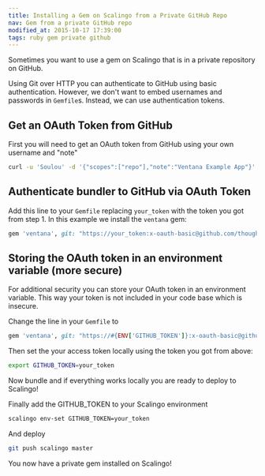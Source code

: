 ```yaml
---
title: Installing a Gem on Scalingo from a Private GitHub Repo
nav: Gem from a private GitHub repo
modified_at: 2015-10-17 17:39:00
tags: ruby gem private github
---
```


Sometimes you want to use a gem on Scalingo that is in a private repository on
GitHub.

Using Git over HTTP you can authenticate to GitHub using basic authentication.
However, we don't want to embed usernames and passwords in `Gemfile`s. Instead,
we can use authentication tokens.

## Get an OAuth Token from  GitHub

First you will need to get an OAuth token from GitHub using your own username and "note"

```bash
curl -u 'Soulou' -d '{"scopes":["repo"],"note":"Ventana Example App"}' https://api.github.com/authorizations
```

## Authenticate bundler to GitHub via OAuth Token

Add this line to your `Gemfile` replacing `your_token` with the token you got
from step 1. In this example we install the `ventana` gem:

```ruby
gem 'ventana', git: "https://your_token:x-oauth-basic@github.com/thoughtbot/ventana.git"
```

## Storing the OAuth token in an environment variable (more secure)

For additional security you can store your OAuth token in an environment
variable. This way your token is not included in your code base which is
insecure.

Change the line in your `Gemfile` to

```ruby
gem 'ventana', git: "https://#{ENV['GITHUB_TOKEN']}:x-oauth-basic@github.com/thoughtbot/ventana.git"
```

Then set the your access token locally using the token you got from above:

```bash
export GITHUB_TOKEN=your_token
```

Now bundle and if everything works locally you are ready to deploy to Scalingo!

Finally add the GITHUB_TOKEN to your Scalingo environment

```bash
scalingo env-set GITHUB_TOKEN=your_token
```

And deploy

```bash
git push scalingo master
```

You now have a private gem installed on Scalingo!
